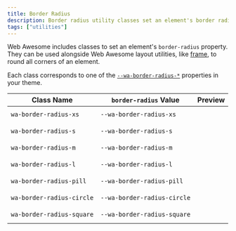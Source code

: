 ```yaml
---
title: Border Radius
description: Border radius utility classes set an element's border radius property.
tags: ["utilities"]
---
```


<style>
  .preview-block {
    background-color: var(--wa-color-neutral-fill-loud);
    min-block-size: 2em;
  }
</style>

Web Awesome includes classes to set an element's `border-radius` property. They can be used alongside Web Awesome layout utilities, like [frame](/docs/layout/frame), to round all corners of an element.

Each class corresponds to one of the [`--wa-border-radius-*`](/docs/theming/borders/#radius) properties in your theme.

| Class Name                | `border-radius` Value       | Preview                                                                                 |
| ------------------------- | --------------------------- | --------------------------------------------------------------------------------------- |
| `wa-border-radius-xs`     | `--wa-border-radius-xs`     | <div class="preview-block" style="border-radius: var(--wa-border-radius-xs)"></div>     |
| `wa-border-radius-s`      | `--wa-border-radius-s`      | <div class="preview-block" style="border-radius: var(--wa-border-radius-s)"></div>      |
| `wa-border-radius-m`      | `--wa-border-radius-m`      | <div class="preview-block" style="border-radius: var(--wa-border-radius-m)"></div>      |
| `wa-border-radius-l`      | `--wa-border-radius-l`      | <div class="preview-block" style="border-radius: var(--wa-border-radius-l)"></div>      |
| `wa-border-radius-pill`   | `--wa-border-radius-pill`   | <div class="preview-block" style="border-radius: var(--wa-border-radius-pill)"></div>   |
| `wa-border-radius-circle` | `--wa-border-radius-circle` | <div class="preview-block" style="border-radius: var(--wa-border-radius-circle)"></div> |
| `wa-border-radius-square` | `--wa-border-radius-square` | <div class="preview-block" style="border-radius: var(--wa-border-radius-square)"></div> |


